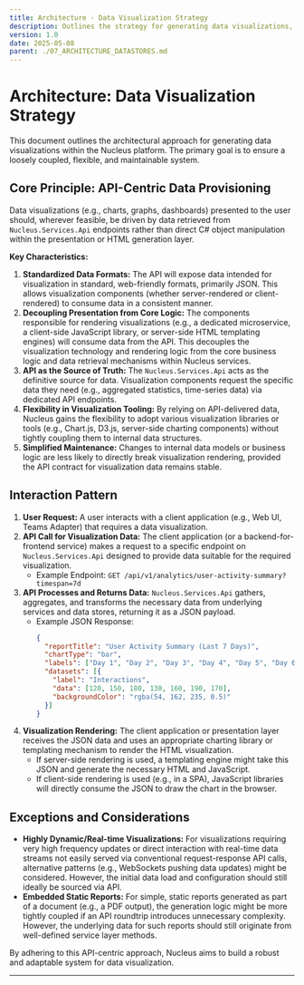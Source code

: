 ```yaml
---
title: Architecture - Data Visualization Strategy
description: Outlines the strategy for generating data visualizations, emphasizing an API-centric approach for loose coupling and flexibility.
version: 1.0
date: 2025-05-08
parent: ./07_ARCHITECTURE_DATASTORES.md
---
```


# Architecture: Data Visualization Strategy

This document outlines the architectural approach for generating data visualizations within the Nucleus platform. The primary goal is to ensure a loosely coupled, flexible, and maintainable system.

## Core Principle: API-Centric Data Provisioning

Data visualizations (e.g., charts, graphs, dashboards) presented to the user should, wherever feasible, be driven by data retrieved from `Nucleus.Services.Api` endpoints rather than direct C# object manipulation within the presentation or HTML generation layer.

**Key Characteristics:**

1.  **Standardized Data Formats:** The API will expose data intended for visualization in standard, web-friendly formats, primarily JSON. This allows visualization components (whether server-rendered or client-rendered) to consume data in a consistent manner.
2.  **Decoupling Presentation from Core Logic:** The components responsible for rendering visualizations (e.g., a dedicated microservice, a client-side JavaScript library, or server-side HTML templating engines) will consume data from the API. This decouples the visualization technology and rendering logic from the core business logic and data retrieval mechanisms within Nucleus services.
3.  **API as the Source of Truth:** The `Nucleus.Services.Api` acts as the definitive source for data. Visualization components request the specific data they need (e.g., aggregated statistics, time-series data) via dedicated API endpoints.
4.  **Flexibility in Visualization Tooling:** By relying on API-delivered data, Nucleus gains the flexibility to adopt various visualization libraries or tools (e.g., Chart.js, D3.js, server-side charting components) without tightly coupling them to internal data structures.
5.  **Simplified Maintenance:** Changes to internal data models or business logic are less likely to directly break visualization rendering, provided the API contract for visualization data remains stable.

## Interaction Pattern

1.  **User Request:** A user interacts with a client application (e.g., Web UI, Teams Adapter) that requires a data visualization.
2.  **API Call for Visualization Data:** The client application (or a backend-for-frontend service) makes a request to a specific endpoint on `Nucleus.Services.Api` designed to provide data suitable for the required visualization.
    *   Example Endpoint: `GET /api/v1/analytics/user-activity-summary?timespan=7d`
3.  **API Processes and Returns Data:** `Nucleus.Services.Api` gathers, aggregates, and transforms the necessary data from underlying services and data stores, returning it as a JSON payload.
    *   Example JSON Response:
        ```json
        {
          "reportTitle": "User Activity Summary (Last 7 Days)",
          "chartType": "bar",
          "labels": ["Day 1", "Day 2", "Day 3", "Day 4", "Day 5", "Day 6", "Day 7"],
          "datasets": [{
            "label": "Interactions",
            "data": [120, 150, 180, 130, 160, 190, 170],
            "backgroundColor": "rgba(54, 162, 235, 0.5)"
          }]
        }
        ```
4.  **Visualization Rendering:** The client application or presentation layer receives the JSON data and uses an appropriate charting library or templating mechanism to render the HTML visualization.
    *   If server-side rendering is used, a templating engine might take this JSON and generate the necessary HTML and JavaScript.
    *   If client-side rendering is used (e.g., in a SPA), JavaScript libraries will directly consume the JSON to draw the chart in the browser.

## Exceptions and Considerations

*   **Highly Dynamic/Real-time Visualizations:** For visualizations requiring very high frequency updates or direct interaction with real-time data streams not easily served via conventional request-response API calls, alternative patterns (e.g., WebSockets pushing data updates) might be considered. However, the initial data load and configuration should still ideally be sourced via API.
*   **Embedded Static Reports:** For simple, static reports generated as part of a document (e.g., a PDF output), the generation logic might be more tightly coupled if an API roundtrip introduces unnecessary complexity. However, the underlying data for such reports should still originate from well-defined service layer methods.

By adhering to this API-centric approach, Nucleus aims to build a robust and adaptable system for data visualization.

---
